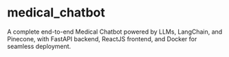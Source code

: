 # medical_chatbot
A complete end-to-end Medical Chatbot powered by LLMs, LangChain, and Pinecone, with FastAPI backend, ReactJS frontend, and Docker for seamless deployment.
